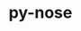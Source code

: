 ---
title: "py-nose"
layout: cache
categories: [package, develop]
meta: {"compilers": ["gcc@=11.4.0"], "num_specs": 5, "num_specs_by_stack": {"hep": 5, "root": 5}, "oss": ["ubuntu22.04"], "platforms": ["linux"], "stacks": ["hep", "root"], "targets": ["x86_64_v3"], "versions": ["1.3.7"]}
spec_details: [{"compiler": "gcc@=11.4.0", "hash": "arwqyunk4lheyzoxwbf3sn2ix7wnw43c", "os": "ubuntu22.04", "platform": "linux", "size": "-", "stacks": ["hep", "root"], "target": "x86_64_v3", "variants": ["build_system=python_pip"], "versions": ["1.3.7"]}, {"compiler": "gcc@=11.4.0", "hash": "fxdriblolyknhxckdtuvi2gepl4rgjj3", "os": "ubuntu22.04", "platform": "linux", "size": "-", "stacks": ["hep", "root"], "target": "x86_64_v3", "variants": ["build_system=python_pip"], "versions": ["1.3.7"]}, {"compiler": "gcc@=11.4.0", "hash": "i7q6hsi2p4g6vatw5ahbybebiox4cslv", "os": "ubuntu22.04", "platform": "linux", "size": "-", "stacks": ["hep", "root"], "target": "x86_64_v3", "variants": ["build_system=python_pip"], "versions": ["1.3.7"]}, {"compiler": "gcc@=11.4.0", "hash": "or3wdj6mvpwqr3jw3vrinl46epydmvoz", "os": "ubuntu22.04", "platform": "linux", "size": "-", "stacks": ["hep", "root"], "target": "x86_64_v3", "variants": ["build_system=python_pip"], "versions": ["1.3.7"]}, {"compiler": "gcc@=11.4.0", "hash": "oyz6dxv4v7cx7drs2glva4zix2q2l67c", "os": "ubuntu22.04", "platform": "linux", "size": "-", "stacks": ["hep", "root"], "target": "x86_64_v3", "variants": ["build_system=python_pip"], "versions": ["1.3.7"]}]
---